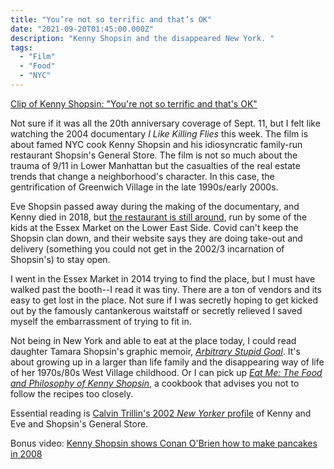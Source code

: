 ```yaml
---
title: "You’re not so terrific and that’s OK"
date: "2021-09-20T01:45:00.000Z"
description: "Kenny Shopsin and the disappeared New York. "
tags: 
  - "Film"
  - "Food"
  - "NYC"
---
```


[Clip of Kenny Shopsin: "You're not so terrific and that's OK"](https://www.youtube.com/watch?v=2dQjsil6vl8)

Not sure if it was all the 20th anniversary coverage of Sept. 11, but I felt like watching the 2004 documentary _I Like Killing Flies_ this week. The film is about famed NYC cook Kenny Shopsin and his idiosyncratic family-run restaurant Shopsin's General Store. The film is not so much about the trauma of 9/11 in Lower Manhattan but the casualties of the real estate trends that change a neighborhood's character. In this case, the gentrification of Greenwich Village in the late 1990s/early 2000s.

Eve Shopsin passed away during the making of the documentary, and Kenny died in 2018, but [the restaurant is still around](https://www.shopsins.com/), run by some of the kids at the Essex Market on the Lower East Side. Covid can't keep the Shopsin clan down, and their website says they are doing take-out and delivery (something you could not get in the 2002/3 incarnation of Shopsin's) to stay open.

I went in the Essex Market in 2014 trying to find the place, but I must have walked past the booth--I read it was tiny. There are a ton of vendors and its easy to get lost in the place. Not sure if I was secretly hoping to get kicked out by the famously cantankerous waitstaff or secretly relieved I saved myself the embarrassment of trying to fit in.

Not being in New York and able to eat at the place today, I could read daughter Tamara Shopsin's graphic memoir, _[Arbitrary Stupid Goal](https://www.tamarashopsin.com/asgfaq/#/)_. It's about growing up in a larger than life family and the disappearing way of life of her 1970s/80s West Village childhood. Or I can pick up [_Eat Me: The Food and Philosophy of Kenny Shopsin_](https://tastecooking.com/the-zen-of-ken/), a cookbook that advises you not to follow the recipes too closely.

Essential reading is [Calvin Trillin's 2002 _New Yorker_ profile](https://www.newyorker.com/magazine/2002/04/15/dont-mention-it) of Kenny and Eve and Shopsin's General Store.

Bonus video: [Kenny Shopsin shows Conan O'Brien how to make pancakes in 2008](https://www.youtube.com/watch?v=0hpuEfdNDlY)

